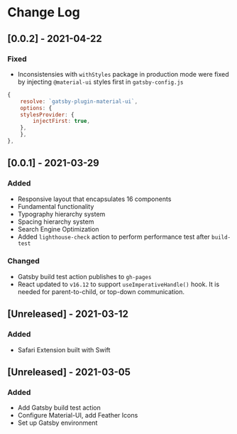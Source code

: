 # Change Log

## [0.0.2] - 2021-04-22

### Fixed

- Inconsistensies with `withStyles` package in production mode were fixed by injecting `@material-ui` styles first in `gatsby-config.js`

```javascript
{
    resolve: `gatsby-plugin-material-ui`,
    options: {
    stylesProvider: {
        injectFirst: true,
    },
    },
},
```

## [0.0.1] - 2021-03-29

### Added

- Responsive layout that encapsulates 16 components
- Fundamental functionality
- Typography hierarchy system
- Spacing hierarchy system
- Search Engine Optimization
- Added `lighthouse-check` action to perform performance test after `build-test`

### Changed

- Gatsby build test action publishes to `gh-pages`
- React updated to `v16.12` to support `useImperativeHandle()` hook. It is needed for parent-to-child, or top-down communication.

## [Unreleased] - 2021-03-12

### Added

- Safari Extension built with Swift

## [Unreleased] - 2021-03-05

### Added

- Add Gatsby build test action
- Configure Material-UI, add Feather Icons
- Set up Gatsby environment
